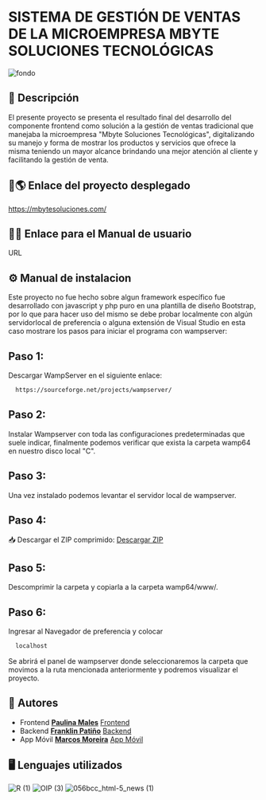   # SISTEMA DE GESTIÓN DE VENTAS DE LA MICROEMPRESA MBYTE SOLUCIONES TECNOLÓGICAS

![fondo](https://github.com/PaulinaMales/MbyteSoluciones/assets/87955476/c5ec75f8-e595-4f74-a22e-bef97c0dd9ba)

## 📝 Descripción 
El presente proyecto se presenta el resultado final del desarrollo del componente frontend como solución a la gestión de ventas tradicional que manejaba la microempresa "Mbyte Soluciones Tecnológicas", digitalizando su manejo y forma de mostrar los productos y servicios que ofrece la misma teniendo un mayor alcance brindando una mejor atención al cliente y facilitando la gestión de venta.

## 🔗🌎 Enlace del proyecto desplegado
https://mbytesoluciones.com/

## 🔗📖 Enlace para el Manual de usuario
URL

## ⚙ Manual de instalacion
Este proyecto no fue hecho sobre algun framework específico fue desarrollado con javascript y php puro en una plantilla de diseño Bootstrap, por lo que para hacer uso del mismo se debe probar localmente con algún servidorlocal de preferencia o alguna extensión de Visual Studio en esta caso mostrare los pasos para iniciar el programa con wampserver:

## Paso 1:
Descargar WampServer en el siguiente enlace: 
```bash
  https://sourceforge.net/projects/wampserver/
```
## Paso 2:
Instalar Wampserver con toda las configuraciones predeterminadas que suele indicar, finalmente podemos verificar que exista la carpeta wamp64 en nuestro disco local "C".
## Paso 3:
Una vez instalado podemos levantar el servidor local de wampserver.
## Paso 4:
📥 Descargar el ZIP comprimido:
[Descargar ZIP](https://github.com/PaulinaMales/MbyteSoluciones/archive/refs/heads/master.zip)

## Paso 5:
Descomprimir la carpeta y copiarla a la carpeta wamp64/www/.
## Paso 6:
Ingresar al Navegador de preferencia y colocar 
```bash
  localhost
```
Se abrirá el panel de wampserver donde seleccionaremos la carpeta que movimos a la ruta mencionada anteriormente y podremos visualizar el proyecto.

## 📝 Autores
- Frontend [**Paulina Males**](https://github.com/PaulinaMales) [Frontend](https://github.com/PaulinaMales/MbyteSoluciones)
- Backend [**Franklin Patiño**](https://github.com/FranklinJPC) [Backend](https://github.com/FranklinJPC/Backend-mbytesoluciones)
- App Móvil [**Marcos Moreira**](https://github.com/Marcsucre25) [App Móvil](https://github.com/Marcsucre25/mbyte)

## 🖥 Lenguajes utilizados
![R (1)](https://github.com/PaulinaMales/MbyteSoluciones/assets/87955476/4f108baa-6461-475f-8f4a-d2114d0df31a)
![OIP (3)](https://github.com/PaulinaMales/MbyteSoluciones/assets/87955476/3f4314a4-b3de-4f55-869c-819a05a811e5)
![056bcc_html-5_news (1)](https://github.com/PaulinaMales/MbyteSoluciones/assets/87955476/23e59209-8395-42fe-a57d-a9505922a7aa)






